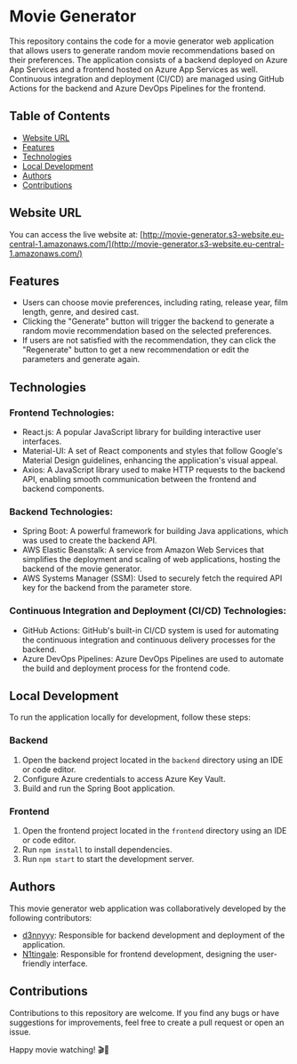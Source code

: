 # Movie Generator

This repository contains the code for a movie generator web application that allows users to generate random movie recommendations based on their preferences. The application consists of a backend deployed on Azure App Services and a frontend hosted on Azure App Services as well. Continuous integration and deployment (CI/CD) are managed using GitHub Actions for the backend and Azure DevOps Pipelines for the frontend.

## Table of Contents

- [Website URL](#website-url)
- [Features](#features)
- [Technologies](#technologies)
- [Local Development](#local-development)
- [Authors](#authors)
- [Contributions](#contributions)

## Website URL

You can access the live website at: [http://movie-generator.s3-website.eu-central-1.amazonaws.com/](http://movie-generator.s3-website.eu-central-1.amazonaws.com/)

## Features

- Users can choose movie preferences, including rating, release year, film length, genre, and desired cast.
- Clicking the "Generate" button will trigger the backend to generate a random movie recommendation based on the selected preferences.
- If users are not satisfied with the recommendation, they can click the "Regenerate" button to get a new recommendation or edit the parameters and generate again.

## Technologies

### Frontend Technologies:

- React.js: A popular JavaScript library for building interactive user interfaces.
- Material-UI: A set of React components and styles that follow Google's Material Design guidelines, enhancing the application's visual appeal.
- Axios: A JavaScript library used to make HTTP requests to the backend API, enabling smooth communication between the frontend and backend components.

### Backend Technologies:

- Spring Boot: A powerful framework for building Java applications, which was used to create the backend API.
- AWS Elastic Beanstalk: A service from Amazon Web Services that simplifies the deployment and scaling of web applications, hosting the backend of the movie generator.
- AWS Systems Manager (SSM): Used to securely fetch the required API key for the backend from the parameter store.

### Continuous Integration and Deployment (CI/CD) Technologies:

- GitHub Actions: GitHub's built-in CI/CD system is used for automating the continuous integration and continuous delivery processes for the backend.
- Azure DevOps Pipelines: Azure DevOps Pipelines are used to automate the build and deployment process for the frontend code.

## Local Development

To run the application locally for development, follow these steps:

### Backend

1. Open the backend project located in the `backend` directory using an IDE or code editor.
2. Configure Azure credentials to access Azure Key Vault.
3. Build and run the Spring Boot application.

### Frontend

1. Open the frontend project located in the `frontend` directory using an IDE or code editor.
2. Run `npm install` to install dependencies.
3. Run `npm start` to start the development server.

## Authors

This movie generator web application was collaboratively developed by the following contributors:

- [d3nnyyy](https://github.com/d3nnyyy): Responsible for backend development and deployment of the application.
- [N1tingale](https://github.com/N1tingale): Responsible for frontend development, designing the user-friendly interface.

## Contributions

Contributions to this repository are welcome. If you find any bugs or have suggestions for improvements, feel free to create a pull request or open an issue.

Happy movie watching! 🎬🍿

